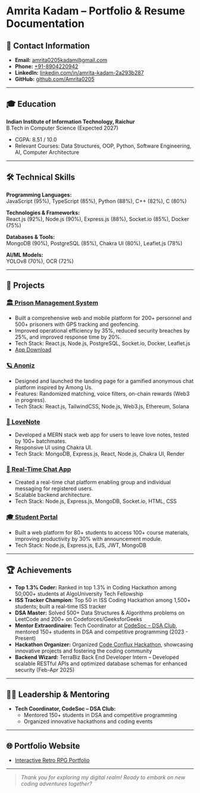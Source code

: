 # Amrita Kadam – Portfolio & Resume Documentation

## 📧 Contact Information
- **Email:** [amrita0205kadam@gmail.com](mailto:amrita0205kadam@gmail.com)
- **Phone:** [+91-8904220942](tel:+918904220942)
- **LinkedIn:** [linkedin.com/in/amrita-kadam-2a293b287](https://www.linkedin.com/in/amrita-kadam-2a293b287/)
- **GitHub:** [github.com/Amrita0205](https://github.com/Amrita0205)

---

## 🎓 Education
**Indian Institute of Information Technology, Raichur**  
B.Tech in Computer Science (Expected 2027)  
- CGPA: 8.51 / 10.0  
- Relevant Courses: Data Structures, OOP, Python, Software Engineering, AI, Computer Architecture

---

## 🛠️ Technical Skills

**Programming Languages:**  
JavaScript (95%), TypeScript (85%), Python (88%), C++ (82%), C (80%)

**Technologies & Frameworks:**  
React.js (92%), Node.js (90%), Express.js (88%), Socket.io (85%), Docker (75%)

**Databases & Tools:**  
MongoDB (90%), PostgreSQL (85%), Chakra UI (80%), Leaflet.js (78%)

**AI/ML Models:**  
YOLOv8 (70%), OCR (72%)

---

## 🚀 Projects

### [🏛️ Prison Management System](https://pms-lts-web.vercel.app/)
- Built a comprehensive web and mobile platform for 200+ personnel and 500+ prisoners with GPS tracking and geofencing.
- Improved operational efficiency by 35%, reduced security breaches by 25%, and improved response time by 20%.
- Tech Stack: React.js, Node.js, PostgreSQL, Socket.io, Docker, Leaflet.js
- [App Download](https://drive.google.com/drive/folders/19V5OoM9LNxFhtEn7e0L9dqLLlFK7eSvR)

### [🪐 Anoniz](https://anoniz.xyz)
- Designed and launched the landing page for a gamified anonymous chat platform inspired by Among Us.
- Features: Randomized matching, voice filters, on-chain rewards (Web3 in progress).
- Tech Stack: React.js, TailwindCSS, Node.js, Web3.js, Ethereum, Solana

### [💝 LoveNote](https://lovenote.onrender.com)
- Developed a MERN stack web app for users to leave love notes, tested by 100+ batchmates.
- Responsive UI using Chakra UI.
- Tech Stack: MongoDB, Express.js, React, Node.js, Chakra UI, Render

### [💬 Real-Time Chat App](https://chat-app-backend-ey41.onrender.com)
- Created a real-time chat platform enabling group and individual messaging for registered users.
- Scalable backend architecture.
- Tech Stack: Node.js, Express.js, MongoDB, Socket.io, HTML, CSS

### [🎓 Student Portal](https://github.com/Amrita0205/STUDENT-PORTAL/tree/master)
- Built a web platform for 80+ students to access 100+ course materials, improving productivity by 30% with announcement module.
- Tech Stack: Node.js, Express.js, EJS, JWT, MongoDB

---

## 🏆 Achievements

- **Top 1.3% Coder:** Ranked in top 1.3% in Coding Hackathon among 50,000+ students at AlgoUniversity Tech Fellowship
- **ISS Tracker Champion:** Top 50 in ISS Coding Hackathon among 1,500+ students; built a real-time ISS tracker
- **DSA Master:** Solved 500+ Data Structures & Algorithms problems on LeetCode and 200+ on Codeforces/GeeksforGeeks
- **Mentor Extraordinaire:** Tech Coordinator at [CodeSoc – DSA Club](https://students.iiitr.ac.in/clubs/codesoc), mentored 150+ students in DSA and competitive programming (2023 - Present)
- **Hackathon Organizer:** Organized [Code Conflux Hackathon](https://code-conflux-szk5-amrita0205s-projects.vercel.app/), showcasing innovative projects and fostering the coding community
- **Backend Wizard:** TerraBiz Back End Developer Intern – Developed scalable RESTful APIs and optimized database schemas for enhanced security (Feb-Apr 2025)

---

## 👩‍💻 Leadership & Mentoring

- **Tech Coordinator, CodeSoc – DSA Club:**
  - Mentored 150+ students in DSA and competitive programming
  - Organized innovative hackathons and coding events

---

## 🌐 Portfolio Website
- [Interactive Retro RPG Portfolio](https://my-portfolio-qamv.onrender.com/)

---

> _Thank you for exploring my digital realm! Ready to embark on new coding adventures together?_

